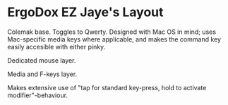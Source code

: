 # ErgoDox EZ Jaye's Layout

Colemak base.  Toggles to Qwerty.  Designed with Mac OS in mind; uses Mac-specific media keys where applicable, and makes the command key easily accesible with either pinky.

Dedicated mouse layer.

Media and F-keys layer.

Makes extensive use of "tap for standard key-press, hold to activate modifier"-behaviour.
